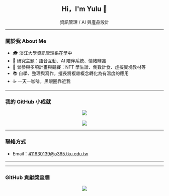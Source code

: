 <!-- 奶茶風 GitHub README 🌸 -->

<h2 align="center"> Hi，I'm Yulu 🧋</h2>
<p align="center"> 資訊管理 / AI 與產品設計 </p>

---

### 關於我 About Me

- 🎓 淡江大學資訊管理系在學中
- 🤖 研究主題：語音互動、AI 陪伴系統、情緒辨識
- 💼 曾參與多項計畫與競賽：NFT 學生證、倒數計食、虛擬實境教材等
- 📚 自學、整理與寫作，擅長將複雜概念轉化為有溫度的應用
- ☕ 一天一咖啡，黑眼圈靠近我

---

### 我的 GitHub 小成就

<div align="center">
  <img src="https://github-readme-stats.vercel.app/api?username=yulu1005&show_icons=true&hide_border=true&bg_color=f8f1ea&title_color=aa7e57&text_color=5c4033&icon_color=aa7e57" />
  <br><br>
  <img src="https://github-readme-stats.vercel.app/api/top-langs/?username=yulu1005&layout=compact&hide_border=true&bg_color=f8f1ea&title_color=aa7e57&text_color=5c4033" />
</div>

---

### 聯絡方式
- Email：411630139@o365.tku.edu.tw


---
---

### GitHub 貢獻獎盃牆

<p align="center">
  <img src="https://github-profile-trophy.vercel.app/?username=yulu1005&theme=flat&no-frame=true&column=4&margin-w=15&title_color=aa7e57&text_color=5c4033&bg_color=f8f1ea" />
</p>



